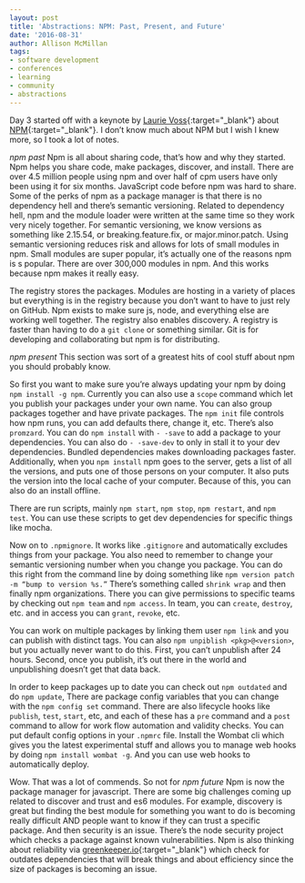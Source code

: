 ```yaml
---
layout: post
title: 'Abstractions: NPM: Past, Present, and Future'
date: '2016-08-31'
author: Allison McMillan
tags:
- software development
- conferences
- learning
- community
- abstractions
---
```


Day 3 started off with a keynote by [Laurie Voss](https://twitter.com/seldo){:target="_blank"} about [NPM](http://slides.com/seldo/abstractions-npm#/){:target="_blank"}. I don’t know much about NPM but I wish I knew more, so I took a lot of notes.

_npm past_
Npm is all about sharing code, that’s how and why they started. Npm helps you share code, make packages, discover, and install. There are over 4.5 million people using npm and over half of cpm users have only been using it for six months. JavaScript code before npm was hard to share. Some of the perks of npm as a package manager is that there is no dependency hell and there’s semantic versioning. Related to dependency hell, npm and the module loader were written at the same time so they work very nicely together. For semantic versioning, we know versions as something like 2.15.54, or breaking.feature.fix, or major.minor.patch. Using semantic versioning reduces risk and allows for lots of small modules in npm. Small modules are super popular, it’s actually one of the reasons npm is s popular. There are over 300,000 modules in npm. And this works because npm makes it really easy.

The registry stores the packages. Modules are hosting in a variety of places but everything is in the registry because you don’t want to have to just rely on GitHub. Npm exists to make sure js, node, and everything else are working well together. The registry also enables discovery. A registry is faster than having to do a ```git clone``` or something similar. Git is for developing and collaborating but npm is for distributing.

_npm present_
This section was sort of a greatest hits of cool stuff about npm you should probably know.

So first you want to make sure you’re always updating your npm by doing ```npm install -g npm```. Currently you can also use a ```scope``` command which let you publish your packages under your own name. You can also group packages together and have private packages. The ```npm init``` file controls how npm runs, you can add defaults there, change it, etc. There’s also ```promzard```. You can do ```npm install``` with ```- -save``` to add a package to your dependencies. You can also do ```- -save-dev``` to only in stall it to your dev dependencies. Bundled dependencies makes downloading packages faster. Additionally, when you ```npm install``` npm goes to the server, gets a list of all the versions, and puts one of those persons on your computer. It also puts the version into the local cache of your computer. Because of this, you can also do an install offline.

There are run scripts, mainly ```npm start```, ```npm stop```, ```npm restart```, and ```npm test```. You can use these scripts to get dev dependencies for specific things like mocha.

Now on to ```.npmignore```. It works like ```.gitignore``` and automatically excludes things from your package. You also need to remember to change your semantic versioning number when you change you package. You can do this right from the command line by doing something like ```npm version patch -m “bump to version %s.”``` There’s something called ```shrink wrap``` and then finally npm organizations. There you can give permissions to specific teams by checking out ```npm team``` and ```npm access```. In team, you can ```create```, ```destroy```, etc. and in access you can ```grant```, ```revoke```, etc.

You can work on multiple packages by linking them user ```npm link``` and you can publish with distinct tags. You can also ```npm unpiblish <pkg>@<version>```, but you actually never want to do this. First, you can’t unpublish after 24 hours. Second, once you publish, it’s out there in the world and unpublishing doesn’t get that data back.

In order to keep packages up to date you can check out ```npm outdated``` and do ```npm update```, There are package config variables that you can change with the ```npm config set``` command. There are also lifecycle hooks like ```publish```, ```test```, ```start```, etc, and each of these has a ```pre``` command and a ```post``` command to allow for work flow automation and validity checks. You can put default config options in your ```.npmrc``` file. Install the Wombat cli which gives you the latest experimental stuff and allows you to manage web hooks by doing ```npm install wombat -g```. And you can use web hooks to automatically deploy.

Wow. That was a lot of commends. So not for
_npm future_
Npm is now the package manager for javascript. There are some big challenges coming up related to discover and trust and es6 modules. For example, discovery is great but finding the best module for something you want to do is becoming really difficult AND people want to know if they can trust a specific package. And then security is an issue. There’s the node security project which checks a package against known vulnerabilities. Npm is also thinking about reliability via [greenkeeper.io](https://greenkeeper.io/){:target="_blank"} which check for outdates dependencies that will break things and about efficiency since the size of packages is becoming an issue.
